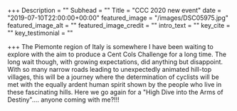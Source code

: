 +++
Description = ""
Subhead = ""
Title = "CCC 2020 new event"
date = "2019-07-10T22:00:00+00:00"
featured_image = "/images/DSC05975.jpg"
featured_image_alt = ""
featured_image_credit = ""
intro_text = ""
key_cite = ""
key_testimonial = ""

+++
The Piemonte region of Italy is somewhere I have been waiting to explore with the aim to produce a Cent Cols Challenge for a long time. The long wait though, with growing expectations, did anything but disappoint. With so many narrow roads leading to unexpectedly animated hill-top villages, this will be a journey where the determination of cyclists will be met with the equally ardent human spirit shown by the people who live in these fascinating hills. Here we go again for a "High Dive into the Arms of Destiny".... anyone coming with me?!!!